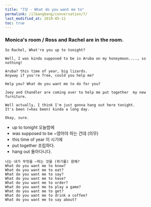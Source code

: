 ```yaml
---
title: "7강 - What do you want me to"
permalink: /ilbangbang/conversation/7/
last_modified_at: 2019-05-11
toc: true
---
```


### Monica's room / Ross and Rachel are in the room.

```
So Rachel, What're you up to tonight?

Well, I was kinda supposed to be in Aruba on my honeymoon...., so nothing!

Aruba? this time of year, big lizards.
Anyway if you're free, could you help me?

Help you? What do you want me to do for you?

Joey and Chandler are coming over to help me put together  my new furniture.

Well actually, I think I'm just gonna hang out here tonight.
It's been (=has been) kinda a long day.

Okay, sure.
```

* up to tonight 오늘밤에
* was supposed to be ~였어야 하는 건데 (의무)
* this time of year 이 시기에
* put together 조립하다.
* hang out 돌아다니다.


```
너는 내가 무엇을 ~하는 것을 (하기를) 원해?
What do you want me to know?
What do you want me to eat?
What do you want me to say?
What do you want me to have?
What do you want me to order?
What do you want me to play a game?
What do you want me to get?
What do you want me to drink a coffee?
What do you want me to say about?
```